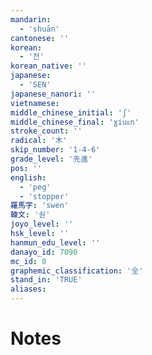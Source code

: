 ```yaml
---
mandarin:
  - 'shuān'
cantonese: ''
korean:
  - '전'
korean_native: ''
japanese:
  - 'SEN'
japanese_nanori: ''
vietnamese:
middle_chinese_initial: 'ʃ'
middle_chinese_final: 'ɣiuᴇn'
stroke_count: ''
radical: '木'
skip_number: '1-4-6'
grade_level: '先進'
pos: ''
english:
  - 'peg'
  - 'stopper'
羅馬字: 'swen'
韓文: '숸'
joyo_level: ''
hsk_level: ''
hanmun_edu_level: ''
danayo_id: 7090
mc_id: 0
graphemic_classification: '全'
stand_in: 'TRUE'
aliases:
---
```


# Notes
